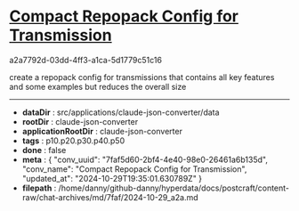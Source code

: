 # [Compact Repopack Config for Transmission](https://claude.ai/chat/7faf5d60-2bf4-4e40-98e0-26461a6b135d)

a2a7792d-03dd-4ff3-a1ca-5d1779c51c16

create a repopack config for transmissions that contains all key features and some examples but reduces the overall size

---

* **dataDir** : src/applications/claude-json-converter/data
* **rootDir** : claude-json-converter
* **applicationRootDir** : claude-json-converter
* **tags** : p10.p20.p30.p40.p50
* **done** : false
* **meta** : {
  "conv_uuid": "7faf5d60-2bf4-4e40-98e0-26461a6b135d",
  "conv_name": "Compact Repopack Config for Transmission",
  "updated_at": "2024-10-29T19:35:01.630789Z"
}
* **filepath** : /home/danny/github-danny/hyperdata/docs/postcraft/content-raw/chat-archives/md/7faf/2024-10-29_a2a.md